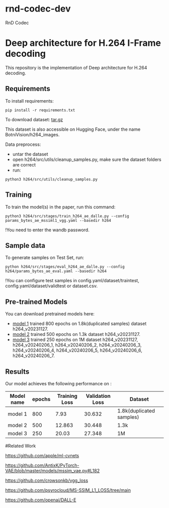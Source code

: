 # rnd-codec-dev
RnD Codec


# Deep architecture for H.264 I-Frame decoding

This repository is the implementation of Deep architecture for H.264 decoding. 


## Requirements

To install requirements:

```setup
pip install -r requirements.txt
```

To download dataset:
[tar.gz](https://drive.google.com/file/d/109OQSEKTxYxC9-qRWA_ZL0_f2epiVYtO/view?usp=drive_link)

This dataset is also accessible on Hugging Face, under the name BotniVision/h264_images.


Data preprocess: 
- untar the dataset 
- open h264/src/utils/cleanup_samples.py, make sure the dataset folders are correct
- run: 
```cleanup
python3 h264/src/utils/cleanup_samples.py
```


## Training

To train the model(s) in the paper, run this command:

```train
python3 h264/src/stages/train_h264_ae_dalle.py --config params_bytes_ae_mssiml1_vgg.yaml --basedir h264
```
!You need to enter the wandb password.

## Sample data

To generate samples on Test Set, run:

```eval
python h264/src/stages/eval_h264_ae_dalle.py --config h264/params_bytes_ae_eval.yaml --basedir h264
```
!You can configure test samples in config.yaml/dataset/traintest, config.yaml/dataset/validtest or dataset.csv.

## Pre-trained Models

You can download pretrained models here:

- [model 1](https://drive.google.com/drive/folders/10QZ046i6mrdL5v0RKaTCFxpUray_De5z?usp=drive_link) trained 800 epochs on 1.8k(duplicated samples) dataset h264_v20231127. 
- [model 2](https://drive.google.com/drive/folders/10NiUee4a1F4FAIf3xtsSx2EbfMskVGOd?usp=drive_link) trained 500 epochs on 1.3k dataset h264_v20231127. 
- [model 3](https://drive.google.com/drive/folders/10raW7MKMVcWnJj6y2ekMaVNkNFFl0M3J?usp=drive_link) trained 250 epochs on 1M dataset h264_v20231127, h264_v20240206_1, h264_v20240206_2, h264_v20240206_3, h264_v20240206_4, h264_v20240206_5, h264_v20240206_6, h264_v20240206_7. 

## Results

Our model achieves the following performance on :


| Model name         |    epochs       | Training Loss  | Validation Loss|           Dataset           |
| -----------------  |---------------- | -------------- | -------------- |-----------------------------|
| model 1            |     800         |      7.93      |     30.632     |   1.8k(duplicated samples)  |
| model 2            |     500         |      12.863    |     30.448     |            1.3k             |
| model 3            |     250         |      20.03     |     27.348     |             1M              |


#Related Work

https://github.com/apple/ml-cvnets

https://github.com/AntixK/PyTorch-VAE/blob/master/models/mssim_vae.py#L182

https://github.com/crowsonkb/vgg_loss

https://github.com/psyrocloud/MS-SSIM_L1_LOSS/tree/main

https://github.com/openai/DALL-E
